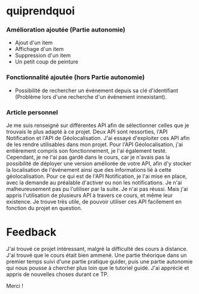 # quiprendquoi

### Amélioration ajoutée (Partie autonomie)
- Ajout d'un item
- Affichage d'un item
- Suppression d'un item
- Un petit coup de peinture

### Fonctionnalité ajoutée (hors Partie autonomie)
- Possibilité de rechercher un événement depuis sa clé d'identifiant
(Problème lors d'une recherche d'un événement innexistant).

### Article personnel
Je me suis renseigné sur différentes API afin de sélectionner celles que je trouvais le plus adapté à ce projet. Deux API sont ressorties, l'API Notification et l'API de Géolocalisation. J'ai essayé d'exploiter ces API afin de les rendre utilisables dans mon projet. Pour l'API Géolocalisation, j'ai entièrement compris son fonctionnement, je l'ai également testé. Cependant, je ne l'ai pas gardé dans le cours, car je n'avais pas la possibilité de déployer une version améliorée de votre API, afin d'y stocker la localisation de l'événement ainsi que des informations lié à cette géolocalisation. Pour ce qui est de l'API Notification, je l'ai mise en place, avec la demande au préalable d'activer ou non les notifications. Je n'ai malheureusement pas pu l'utiliser par la suite. Je n'ai pas réussi. Mais j'ai appris l'utilisation de plusieurs API à travers ce cours, et même leur existence. Je trouve très utile, de pouvoir utiliser ces API facilement en fonction du projet en question.

# Feedback
J'ai trouvé ce projet intéressant, malgré la difficulté des cours à distance. J'ai trouvé que le cours était bien ammené. Une partie théorique dans un premier temps suivi d'une partie pratique guider, puis une partie autonomie qui nous pousse à chercher plus loin que le tutoriel guidé.
J'ai apprécié et appris de nouvelles choses durant ce TP.

Merci !
